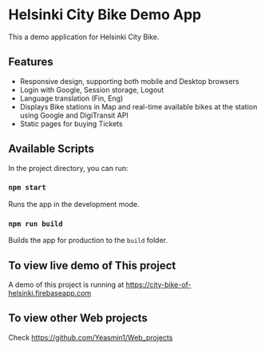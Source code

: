 # Helsinki City Bike Demo App

This a demo application for Helsinki City Bike.

## Features

-  Responsive design, supporting both mobile and Desktop browsers
-  Login with Google, Session storage, Logout
-  Language translation (Fin, Eng)
-  Displays Bike stations in Map and real-time available bikes at the station using Google and DigiTransit API
-  Static pages for buying Tickets

## Available Scripts

In the project directory, you can run:

### `npm start`

Runs the app in the development mode.

### `npm run build`

Builds the app for production to the `build` folder.

## To view live demo of This project

A demo of this project is running at 
https://city-bike-of-helsinki.firebaseapp.com

## To view other Web projects

Check <https://github.com/Yeasmin1/Web_projects>

